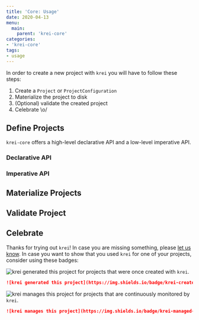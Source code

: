 ```yaml
---
title: 'Core: Usage'
date: 2020-04-13
menu:
  main:
    parent: 'krei-core'
categories:
- 'krei-core'
tags:
- usage
---
```


In order to create a new project with `krei` you will have to follow these steps:

1. Create a `Project` or `ProjectConfiguration`
2. Materialize the project to disk
3. (Optional) validate the created project
4. Celebrate \o/

## Define Projects

`krei-core` offers a high-level declarative API and a low-level imperative API.

### Declarative API

### Imperative API

## Materialize Projects

## Validate Project

## Celebrate

Thanks for trying out `krei`! In case you are missing something, please [let us know](../../community/help). In case you want to show that you used `krei` for one of your projects, consider using these badges:

![krei generated this project](https://img.shields.io/badge/krei-created-brightgreen?style=flat-square) for projects that were once created with `krei`.

```markdown
![krei generated this project](https://img.shields.io/badge/krei-created-brightgreen?style=flat-square)
```

![krei manages this project](https://img.shields.io/badge/krei-managed-brightgreen?style=flat-square) for projects that are continuously monitored by `krei`.

```markdown
![krei manages this project](https://img.shields.io/badge/krei-managed-brightgreen?style=flat-square)
```
